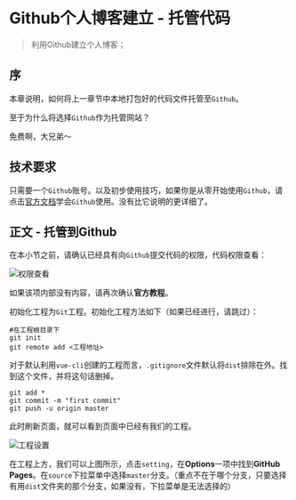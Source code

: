 # Github个人博客建立 - 托管代码
>  利用Github建立个人博客；

## 序

本章说明，如何将上一章节中本地打包好的代码文件托管至`Github`。

至于为什么将选择`Github`作为托管网站？

免费啊，大兄弟～

## 技术要求

只需要一个`Github`账号。以及初步使用技巧，如果你是从零开始使用`Github`，请点击[官方文档](https://help.github.com/)学会`Github`使用。没有比它说明的更详细了。

## 正文 - 托管到Github

在本小节之前，请确认已经具有向`Github`提交代码的权限，代码权限查看：

![权限查看]()

如果该项内部没有内容，请再次确认**官方教程**。

初始化工程为`Git`工程。初始化工程方法如下（如果已经进行，请跳过）：

```shell
#在工程根目录下
git init
git remote add <工程地址>
```

对于默认利用`vue-cli`创建的工程而言，`.gitignore`文件默认将`dist`排除在外。找到这个文件，并将这句话删掉。

```shell
git add *
git commit -m "first commit"
git push -u origin master
```

此时刷新页面，就可以看到页面中已经有我们的工程。

![工程设置]()

在工程上方，我们可以上图所示，点击`setting`，在**Options**一项中找到**GitHub Pages**。在`source`下拉菜单中选择`master`分支。（重点不在于哪个分支，只要选择有用`dist`文件夹的那个分支，如果没有，下拉菜单是无法选择的）



